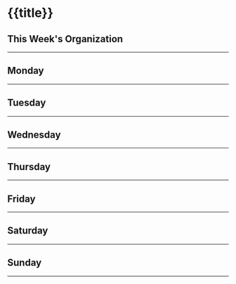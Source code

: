 #  {{title}}

## This Week's Organization
---
## Monday
---
## Tuesday
---
## Wednesday
---
## Thursday
---
## Friday
---
## Saturday
---
## Sunday
---